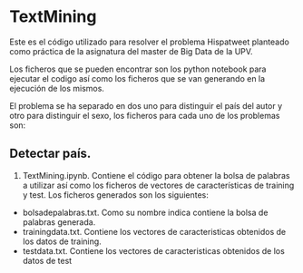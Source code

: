 # TextMining

Este es el código utilizado para resolver el problema Hispatweet planteado como práctica de la asignatura del master de Big Data de la UPV.

Los ficheros que se pueden encontrar son los python notebook para ejecutar el codigo así como los ficheros que se van generando en la ejecución de los mismos.

El problema se ha separado en dos uno para distinguir el país del autor y otro para distinguir el sexo, los ficheros para cada uno de los problemas son:

## Detectar país.

1. TextMining.ipynb. Contiene el código para obtener la bolsa de palabras a utilizar así como los ficheros de vectores de características de training y test. Los ficheros generados son los siguientes:
  * bolsadepalabras.txt. Como su nombre indica contiene la bolsa de palabras generada.
  * trainingdata.txt. Contiene los vectores de caracteristicas obtenidos de los datos de training.
  * testdata.txt. Contiene los vectores de caracteristicas obtenidos de los datos de test
